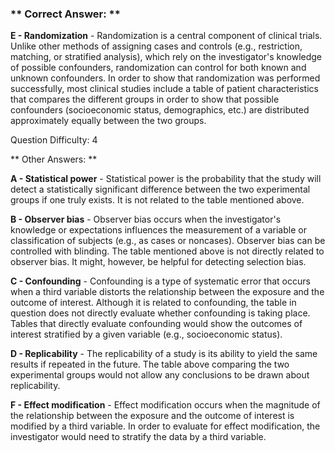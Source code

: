 ### ** Correct Answer: **

**E - Randomization** - Randomization is a central component of clinical trials. Unlike other methods of assigning cases and controls (e.g., restriction, matching, or stratified analysis), which rely on the investigator's knowledge of possible confounders, randomization can control for both known and unknown confounders. In order to show that randomization was performed successfully, most clinical studies include a table of patient characteristics that compares the different groups in order to show that possible confounders (socioeconomic status, demographics, etc.) are distributed approximately equally between the two groups.

Question Difficulty: 4

** Other Answers: **

**A - Statistical power** - Statistical power is the probability that the study will detect a statistically significant difference between the two experimental groups if one truly exists. It is not related to the table mentioned above.

**B - Observer bias** - Observer bias occurs when the investigator's knowledge or expectations influences the measurement of a variable or classification of subjects (e.g., as cases or noncases). Observer bias can be controlled with blinding. The table mentioned above is not directly related to observer bias. It might, however, be helpful for detecting selection bias.

**C - Confounding** - Confounding is a type of systematic error that occurs when a third variable distorts the relationship between the exposure and the outcome of interest. Although it is related to confounding, the table in question does not directly evaluate whether confounding is taking place. Tables that directly evaluate confounding would show the outcomes of interest stratified by a given variable (e.g., socioeconomic status).

**D - Replicability** - The replicability of a study is its ability to yield the same results if repeated in the future. The table above comparing the two experimental groups would not allow any conclusions to be drawn about replicability.

**F - Effect modification** - Effect modification occurs when the magnitude of the relationship between the exposure and the outcome of interest is modified by a third variable. In order to evaluate for effect modification, the investigator would need to stratify the data by a third variable.

